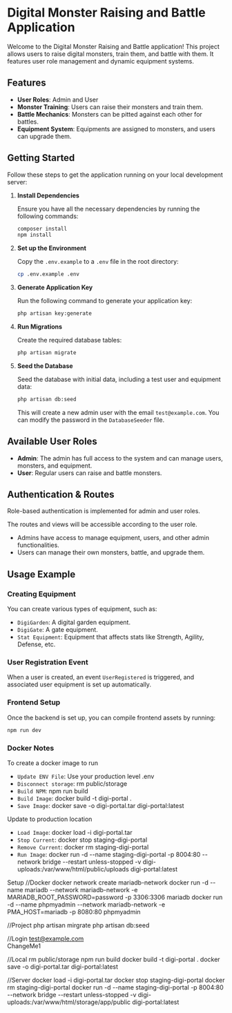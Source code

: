 # Digital Monster Raising and Battle Application

Welcome to the Digital Monster Raising and Battle application! This project allows users to raise digital monsters, train them, and battle with them. It features user role management and dynamic equipment systems.

## Features

-   **User Roles**: Admin and User
-   **Monster Training**: Users can raise their monsters and train them.
-   **Battle Mechanics**: Monsters can be pitted against each other for battles.
-   **Equipment System**: Equipments are assigned to monsters, and users can upgrade them.

## Getting Started

Follow these steps to get the application running on your local development server:

1.  **Install Dependencies**

    Ensure you have all the necessary dependencies by running the following commands:

    ```bash
    composer install
    npm install
    ```

2.  **Set up the Environment**

    Copy the `.env.example` to a `.env` file in the root directory:

    ```bash
    cp .env.example .env
    ```

3.  **Generate Application Key**

    Run the following command to generate your application key:

    ```bash
    php artisan key:generate
    ```

4.  **Run Migrations**

    Create the required database tables:

    ```bash
    php artisan migrate
    ```

5.  **Seed the Database**

    Seed the database with initial data, including a test user and equipment data:

    ```bash
    php artisan db:seed
    ```

    This will create a new admin user with the email `test@example.com`. You can modify the password in the `DatabaseSeeder` file.

## Available User Roles

-   **Admin**: The admin has full access to the system and can manage users, monsters, and equipment.
-   **User**: Regular users can raise and battle monsters.

## Authentication & Routes

Role-based authentication is implemented for admin and user roles.

The routes and views will be accessible according to the user role.

-   Admins have access to manage equipment, users, and other admin functionalities.
-   Users can manage their own monsters, battle, and upgrade them.

## Usage Example

### Creating Equipment

You can create various types of equipment, such as:

-   `DigiGarden`: A digital garden equipment.
-   `DigiGate`: A gate equipment.
-   `Stat Equipment`: Equipment that affects stats like Strength, Agility, Defense, etc.

### User Registration Event

When a user is created, an event `UserRegistered` is triggered, and associated user equipment is set up automatically.

### Frontend Setup

Once the backend is set up, you can compile frontend assets by running:

```bash
npm run dev
```

### Docker Notes

To create a docker image to run

-   `Update ENV File`: Use your production level .env
-   `Disconnect storage`: rm public/storage
-   `Build NPM`: npm run build
-   `Build Image`: docker build -t digi-portal .
-   `Save Image`: docker save -o digi-portal.tar digi-portal:latest

Update to production location

-   `Load Image`: docker load -i digi-portal.tar
-   `Stop Current`: docker stop staging-digi-portal
-   `Remove Current`: docker rm staging-digi-portal
-   `Run Image`: docker run -d --name staging-digi-portal -p 8004:80 --network bridge --restart unless-stopped -v digi-uploads:/var/www/html/public/uploads digi-portal:latest


Setup 
//Docker
docker network create mariadb-network
docker run -d --name mariadb --network mariadb-network -e MARIADB_ROOT_PASSWORD=password -p 3306:3306 mariadb
docker run -d --name phpmyadmin --network mariadb-network -e PMA_HOST=mariadb -p 8080:80 phpmyadmin

//Project
php artisan mirgrate
php artisan db:seed

//Login
test@example.com	
ChangeMe1

//Local
rm public/storage
npm run build
docker build -t digi-portal .
docker save -o digi-portal.tar digi-portal:latest

//Server
docker load -i digi-portal.tar
docker stop staging-digi-portal
docker rm staging-digi-portal
docker run -d --name staging-digi-portal -p 8004:80 --network bridge --restart unless-stopped -v digi-uploads:/var/www/html/storage/app/public digi-portal:latest
